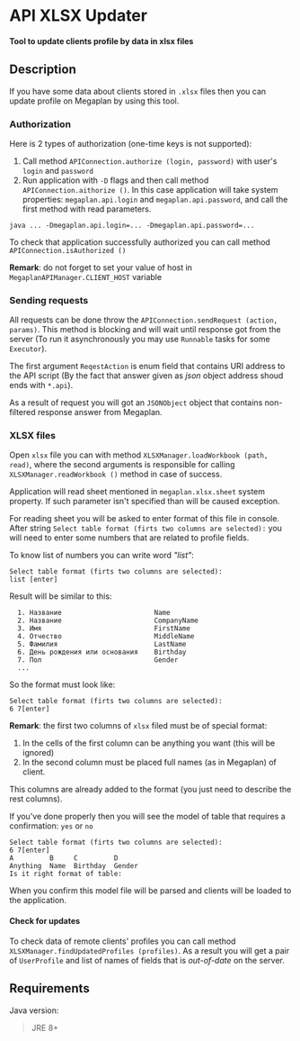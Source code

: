 # API XLSX Updater

#### Tool to update clients profile by data in xlsx files

## Description

If you have some data about clients stored in `.xlsx` files then you can update profile on Megaplan by using this tool.

### Authorization

Here is 2 types of authorization (one-time keys is not supported):

1. Call method `APIConnection.authorize (login, password)` with user's `login` and `password`
2. Run application with `-D` flags and then call method `APIConnection.aithorize ()`. 
In this case application will take system properties: `megaplan.api.login` and `megaplan.api.password`, 
and call the first method with read parameters.

```
java ... -Dmegaplan.api.login=... -Dmegaplan.api.password=...
```

To check that application successfully authorized you can call method `APIConnection.isAuthorized ()`

**Remark**: do not forget to set your value of host in `MegaplanAPIManager.CLIENT_HOST` variable

### Sending requests

All requests can be done throw the `APIConnection.sendRequest (action, params)`. 
This method is blocking and will wait until response got from the server 
(To run it asynchronously you may use `Runnable` tasks for some `Executor`).

The first argument `ReqestAction` is enum field that contains URI address to the API script 
(By the fact that answer given as *json* object address shoud ends with `*.api`).

As a result of request you will got an `JSONObject` object 
that contains non-filtered response answer from Megaplan.

### XLSX files

Open `xlsx` file you can with method `XLSXManager.loadWorkbook (path, read)`,
where the second arguments is responsible for calling `XLSXManager.readWorkbook ()`
method in case of success.

Application will read sheet mentioned in `megaplan.xlsx.sheet` system property. If
such parameter isn't specified than will be caused exception.

For reading sheet you will be asked to enter format of this file in console.
After string `Select table format (firts two columns are selected):`
you will need to enter some numbers that are related to profile fields.

To know list of numbers you can write word *"list"*:

```
Select table format (firts two columns are selected):
list [enter]
```

Result will be similar to this:

```
  1. Название                       Name
  2. Название                       CompanyName
  3. Имя                            FirstName
  4. Отчество                       MiddleName
  5. Фамилия                        LastName
  6. День рождения или основания    Birthday
  7. Пол                            Gender
  ...
```

So the format must look like:

```
Select table format (firts two columns are selected):
6 7[enter]
```

**Remark**: the first two columns of `xlsx` filed must be of special format:
1. In the cells of the first column can be anything you want (this will be ignored)
2. In the second column must be placed full names (as in Megaplan) of client.

This columns are already added to the format (you just need to describe the rest columns).

If you've done properly then you will see the model of table that requires a confirmation: `yes` or `no`

```
Select table format (firts two columns are selected):
6 7[enter]
A         B     C         D       
Anything  Name  Birthday  Gender  
Is it right format of table: 
```

When you confirm this model file will be parsed and clients will be loaded to the application.

#### Check for updates

To check data of remote clients' profiles you can call method 
`XLSXManager.findUpdatedProfiles (profiles)`.
As a result you will get a pair of `UserProfile` 
and list of names of fields that is *out-of-date* on the server.

## Requirements

Java version: 
> JRE 8+